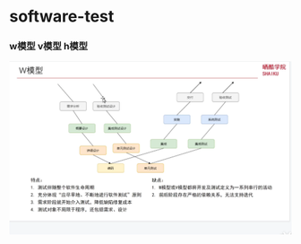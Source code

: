 # software-test

### w模型 v模型 h模型
![image](https://github.com/Tomxzf/softwa-test/blob/main/%E5%B1%8F%E5%B9%95%E6%88%AA%E5%9B%BE%202025-04-24%20103540.png)
